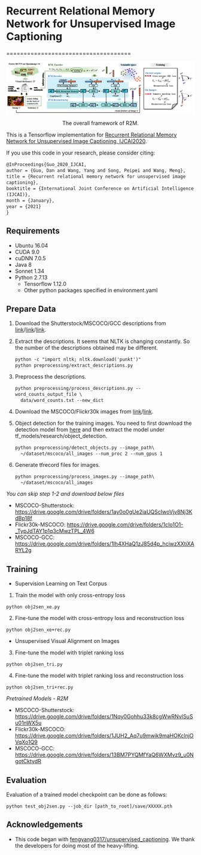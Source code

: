 # Recurrent Relational Memory Network for Unsupervised Image Captioning

====================================


![alt text](https://github.com/songpipi/R2M/blob/master/image/framework.png)
<p align="center">The overall framework of R2M.</p>



This is a Tensorflow implementation for [Recurrent Relational Memory Network for Unsupervised Image Captioning, IJCAI2020](https://arxiv.org/abs/2006.13611).

If you use this code in your research, please consider citing:

```text
@InProceedings{Guo_2020_IJCAI,
author = {Guo, Dan and Wang, Yang and Song, Peipei and Wang, Meng},
title = {Recurrent relational memory network for unsupervised image captioning},
booktitle = {International Joint Conference on Artificial Intelligence (IJCAI)},
month = {January},
year = {2021}
}
```

Requirements
----------------------
* Ubuntu 16.04
* CUDA 9.0
* cuDNN 7.0.5
* Java 8
* Sonnet 1.34
* Python 2.7.13
  * Tensorflow 1.12.0
  * Other python packages specified in environment.yaml


Prepare Data
----------------------
1. Download the Shutterstock/MSCOCO/GCC descriptions from [link](https://www.shutterstock.com/)/[link](http://cocodataset.org/)/[link](https://ai.google.com/research/ConceptualCaptions/download).

2. Extract the descriptions. It seems that NLTK is changing constantly. So 
the number of the descriptions obtained may be different.
    ```
    python -c "import nltk; nltk.download('punkt')"
    python preprocessing/extract_descriptions.py
    ```
    
3. Preprocess the descriptions. 
    ```
    python preprocessing/process_descriptions.py --word_counts_output_file \ 
      data/word_counts.txt --new_dict
    ```

4. Download the MSCOCO/Flickr30k images from [link](http://cocodataset.org/)/[link](http://shannon.cs.illinois.edu/DenotationGraph/data/index.html).

5. Object detection for the training images. You need to first download the
detection model from [here][detection_model] and then extract the model under
tf_models/research/object_detection.
    ```
    python preprocessing/detect_objects.py --image_path\
      ~/dataset/mscoco/all_images --num_proc 2 --num_gpus 1
    ```
    
6. Generate tfrecord files for images.
    ```
    python preprocessing/process_images.py --image_path\
      ~/dataset/mscoco/all_images
    ```

 *You can skip step 1-2 and download below files*
* MSCOCO-Shutterstock: https://drive.google.com/drive/folders/1ay0o0gUe2iaUQScIwoVjv8Nj3KdBp18f
* Flickr30k-MSCOCO: https://drive.google.com/drive/folders/1cIo1O1-_TypJdTAY1p1q3cMwzTPL_4W6
* MSCOCO-GCC: https://drive.google.com/drive/folders/1Ih4XHaQ1zJ85d4p_hciwzXXtiXARYL2g


Training
--------

* Supervision Learning on Text Corpus
1. Train the model with only cross-entropy loss
```
python obj2sen_xe.py
```
2. Fine-tune the model with cross-entropy loss and reconstruction loss
```
python obj2sen_xe+rec.py
```

* Unsupervised Visual Alignment on Images
3. Fine-tune the model with triplet ranking loss
```
python obj2sen_tri.py
```
4. Fine-tune the model with triplet ranking loss and reconstruction loss
```
python obj2sen_tri+rec.py
```

*Pretrained Models - R2M*
* MSCOCO-Shutterstock: https://drive.google.com/drive/folders/1Nqy0Gohhu33k8cgWwRNvISuSu01nWX5u
* Flickr30k-MSCOCO: https://drive.google.com/drive/folders/1JUH2_Aq7u9mwik9maHOKclnjOVqXo1Q9
* MSCOCO-GCC: https://drive.google.com/drive/folders/13BM7PYQMfYaQ6WXMvz9_u0NgotCktydR


Evaluation
----------

Evaluation of a trained model checkpoint can be done as follows:
```
python test_obj2sen.py --job_dir [path_to_root]/save/XXXXX.pth
```

Acknowledgements
----------------

* This code began with [fengyang0317/unsupervised_captioning](https://github.com/fengyang0317/unsupervised_captioning). We thank the developers for doing most of the heavy-lifting.

[detection_model]: http://download.tensorflow.org/models/object_detection/faster_rcnn_inception_resnet_v2_atrous_oid_2018_01_28.tar.gz
